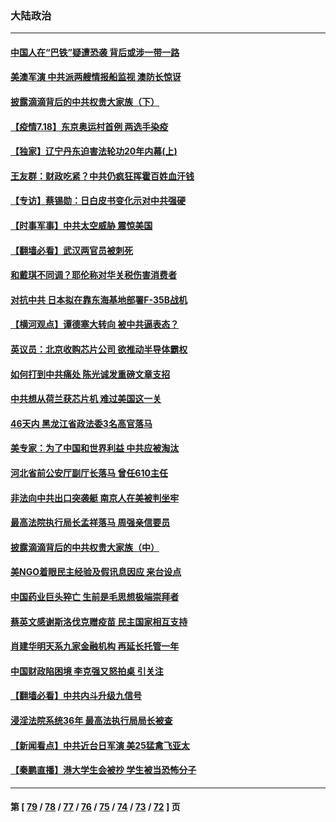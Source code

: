 ### 大陆政治
---
#### [中国人在“巴铁”疑遭恐袭 背后或涉一带一路](../../pages/ncid277/n13096063.md) 
#### [美澳军演 中共派两艘情报船监视 澳防长惊讶](../../pages/ncid277/n13097237.md) 
#### [披露滴滴背后的中共权贵大家族（下）](../../pages/ncid277/n13094113.md) 
#### [【疫情7.18】东京奥运村首例 两选手染疫](../../pages/ncid277/n13096752.md) 
#### [【独家】辽宁丹东迫害法轮功20年内幕(上)](../../pages/ncid277/n13089103.md) 
#### [王友群：财政吃紧？中共仍疯狂挥霍百姓血汗钱](../../pages/ncid277/n13096172.md) 
#### [【专访】蔡锡勋：日白皮书变化示对中共强硬](../../pages/ncid277/n13095106.md) 
#### [【时事军事】中共太空威胁 震惊美国](../../pages/ncid277/n13094978.md) 
#### [【翻墙必看】武汉两官员被刺死](../../pages/ncid277/n13096342.md) 
#### [和戴琪不同调？耶伦称对华关税伤害消费者](../../pages/ncid277/n13096051.md) 
#### [对抗中共 日本拟在靠东海基地部署F-35B战机](../../pages/ncid277/n13096059.md) 
#### [【横河观点】谭德塞大转向 被中共逼表态？](../../pages/ncid277/n13096096.md) 
#### [英议员：北京收购芯片公司 欲推动半导体霸权](../../pages/ncid277/n13095989.md) 
#### [如何打到中共痛处 陈光诚发重磅文章支招](../../pages/ncid277/n13096014.md) 
#### [中共想从荷兰获芯片机 难过美国这一关](../../pages/ncid277/n13095864.md) 
#### [46天内 黑龙江省政法委3名高官落马](../../pages/ncid277/n13095971.md) 
#### [美专家：为了中国和世界利益 中共应被淘汰](../../pages/ncid277/n13082858.md) 
#### [河北省前公安厅副厅长落马 曾任610主任](../../pages/ncid277/n13095878.md) 
#### [非法向中共出口突袭艇 南京人在美被判坐牢](../../pages/ncid277/n13095544.md) 
#### [最高法院执行局长孟祥落马 周强亲信要员](../../pages/ncid277/n13095758.md) 
#### [披露滴滴背后的中共权贵大家族（中）](../../pages/ncid277/n13094096.md) 
#### [美NGO着眼民主经验及假讯息因应 来台设点](../../pages/ncid277/n13095673.md) 
#### [中国药业巨头猝亡 生前是毛思想极端崇拜者](../../pages/ncid277/n13095676.md) 
#### [蔡英文感谢斯洛伐克赠疫苗 民主国家相互支持](../../pages/ncid277/n13095330.md) 
#### [肖建华明天系九家金融机构 再延长托管一年](../../pages/ncid277/n13095400.md) 
#### [中国财政陷困境 李克强又怒拍桌 引关注](../../pages/ncid277/n13094756.md) 
#### [【翻墙必看】中共内斗升级九信号](../../pages/ncid277/n13094652.md) 
#### [浸淫法院系统36年 最高法执行局局长被查](../../pages/ncid277/n13094715.md) 
#### [【新闻看点】中共近台日军演 美25猛禽飞亚太](../../pages/ncid277/n13094168.md) 
#### [【秦鹏直播】港大学生会被抄 学生被当恐怖分子](../../pages/ncid277/n13094364.md) 

---
#### 第 [ [79](./79.md) / [78](./78.md) / [77](./77.md) / [76](./76.md) / [75](./75.md) / [74](./74.md) / [73](./73.md) / [72](./72.md) ] 页
